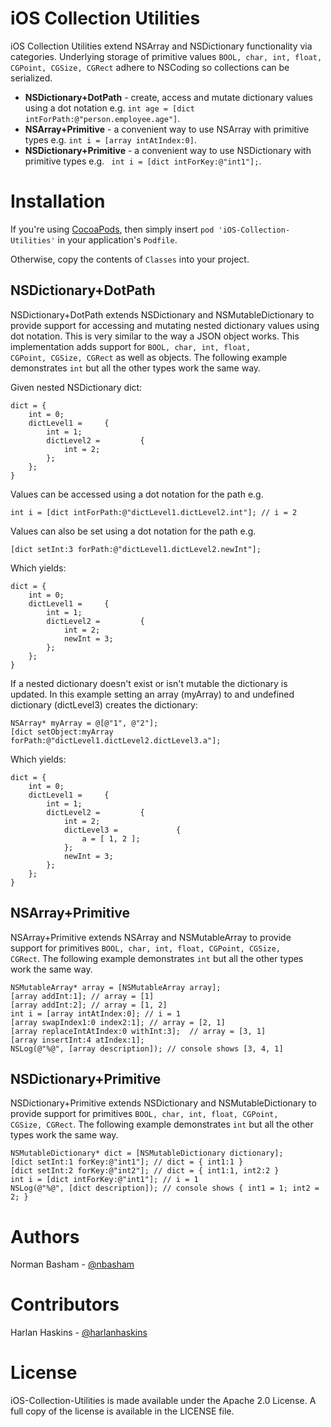 # iOS Collection Utilities

iOS Collection Utilities extend NSArray and NSDictionary functionality via categories. Underlying storage of primitive values <code>BOOL, char, int, float, CGPoint, CGSize, CGRect</code> adhere to NSCoding so collections can be serialized.
<ul>
		<li><b>NSDictionary+DotPath</b> - create, access and mutate dictionary values using a dot notation e.g. <code>int age = [dict intForPath:@"person.employee.age"]</code>.</li>
		<li><b>NSArray+Primitive</b> - a convenient way to use NSArray with primitive types e.g. <code>int i = [array intAtIndex:0]</code>.</li>
		<li><b>NSDictionary+Primitive</b> - a convenient way to use NSDictionary with primitive types e.g. <code> int i = [dict intForKey:@"int1"];</code>.</li>
</ul>

# Installation
If you're using [CocoaPods](http://cocoapods.org), then simply insert `pod 'iOS-Collection-Utilities'` in your application's `Podfile`.

Otherwise, copy the contents of `Classes` into your project.

## NSDictionary+DotPath

NSDictionary+DotPath extends NSDictionary and NSMutableDictionary to provide support for accessing and mutating nested dictionary values using dot notation. This is very similar to the way a JSON object works. This implementation adds support for <code>BOOL, char, int, float, CGPoint, CGSize, CGRect</code> as well as objects. The following example demonstrates <code>int</code> but all the other types work the same way.

Given nested NSDictionary dict:
>
	dict = {
		int = 0;
		dictLevel1 =     {
			int = 1;
			dictLevel2 =         {
				int = 2;
			};
		};
	}

Values can be accessed using a dot notation for the path e.g.
>
	int i = [dict intForPath:@"dictLevel1.dictLevel2.int"]; // i = 2

Values can also be set using a dot notation for the path e.g.
>
	[dict setInt:3 forPath:@"dictLevel1.dictLevel2.newInt"];

Which yields:
>
	dict = {
		int = 0;
		dictLevel1 =     {
			int = 1;
			dictLevel2 =         {
				int = 2;
				newInt = 3;
			};
		};
	}

If a nested dictionary doesn't exist or isn't mutable the dictionary is updated. In this example setting an array (myArray) to and undefined dictionary (dictLevel3) creates the dictionary:
>
    NSArray* myArray = @[@"1", @"2"];
    [dict setObject:myArray forPath:@"dictLevel1.dictLevel2.dictLevel3.a"];

Which yields:
>
	dict = {
		int = 0;
		dictLevel1 =     {
			int = 1;
			dictLevel2 =         {
				int = 2;
				dictLevel3 =             {
					a = [ 1, 2 ];
				};
				newInt = 3;
			};
		};
	}

## NSArray+Primitive

NSArray+Primitive extends NSArray and NSMutableArray to provide support for primitives <code>BOOL, char, int, float, CGPoint, CGSize, CGRect</code>. The following example demonstrates <code>int</code> but all the other types work the same way.

>
    NSMutableArray* array = [NSMutableArray array];
    [array addInt:1]; // array = [1]
    [array addInt:2]; // array = [1, 2]
    int i = [array intAtIndex:0]; // i = 1
    [array swapIndex1:0 index2:1]; // array = [2, 1]
    [array replaceIntAtIndex:0 withInt:3];  // array = [3, 1]
    [array insertInt:4 atIndex:1];
    NSLog(@"%@", [array description]); // console shows [3, 4, 1]
	

## NSDictionary+Primitive

NSDictionary+Primitive extends NSDictionary and NSMutableDictionary to provide support for primitives <code>BOOL, char, int, float, CGPoint, CGSize, CGRect</code>. The following example demonstrates <code>int</code> but all the other types work the same way.

>
    NSMutableDictionary* dict = [NSMutableDictionary dictionary];
    [dict setInt:1 forKey:@"int1"]; // dict = { int1:1 }
    [dict setInt:2 forKey:@"int2"]; // dict = { int1:1, int2:2 }
    int i = [dict intForKey:@"int1"]; // i = 1
    NSLog(@"%@", [dict description]); // console shows { int1 = 1; int2 = 2; }
	
# Authors
Norman Basham - [@nbasham](http://github.com/nbasham/)

# Contributors
Harlan Haskins - [@harlanhaskins](http://github.com/harlanhaskins/)

# License
iOS-Collection-Utilities is made available under the Apache 2.0 License. A full copy of the license is available in the LICENSE file.
